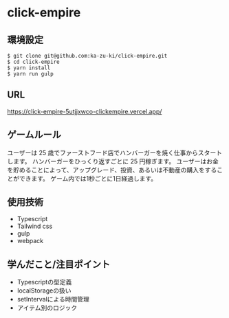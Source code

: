 # click-empire
## 環境設定
```
$ git clone git@github.com:ka-zu-ki/click-empire.git
$ cd click-empire
$ yarn install
$ yarn run gulp
```
## URL
https://click-empire-5utjjxwco-clickempire.vercel.app/
## ゲームルール
ユーザーは 25 歳でファーストフード店でハンバーガーを焼く仕事からスタートします。
ハンバーガーをひっくり返すごとに 25 円稼ぎます。
ユーザーはお金を貯めることによって、アップグレード、投資、あるいは不動産の購入をすることができます。
ゲーム内では1秒ごとに1日経過します。
## 使用技術
- Typescript
- Tailwind css
- gulp
- webpack
## 学んだこと/注目ポイント
- Typescriptの型定義
- localStorageの扱い
- setIntervalによる時間管理
- アイテム別のロジック
